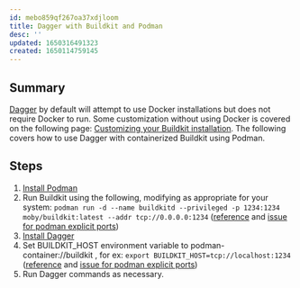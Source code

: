 ```yaml
---
id: mebo859qf267oa37xdjloom
title: Dagger with Buildkit and Podman
desc: ''
updated: 1650316491323
created: 1650114759145
---
```


## Summary

[Dagger](https://docs.dagger.io/) by default will attempt to use Docker installations but does not require Docker to run. Some customization without using Docker is covered on the following page: [Customizing your Buildkit installation](https://docs.dagger.io/1223/custom-buildkit/). The following covers how to use Dagger with containerized Buildkit using Podman.

## Steps

1. [Install Podman](https://podman.io/getting-started/installation)
1. Run Buildkit using the following, modifying as appropriate for your system: `podman run -d --name buildkitd --privileged -p 1234:1234 moby/buildkit:latest --addr tcp://0.0.0.0:1234` ([reference](https://github.com/moby/buildkit#podman) and [issue for podman explicit ports](https://github.com/dagger/dagger/issues/1959#issuecomment-1101547522))
1. [Install Dagger](https://docs.dagger.io/1200/local-dev)
1. Set BUILDKIT_HOST environment variable to podman-container://buildkit , for ex: `export BUILDKIT_HOST=tcp://localhost:1234` ([reference](https://docs.dagger.io/1223/custom-buildkit/) and [issue for podman explicit ports](https://github.com/dagger/dagger/issues/1959#issuecomment-1101547522))
1. Run Dagger commands as necessary.
